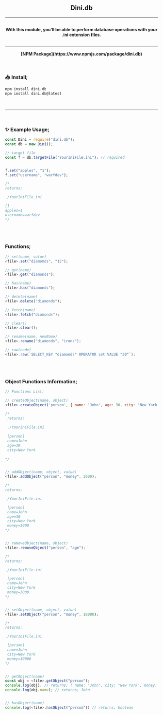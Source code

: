 <center>

## Dini.db

</center>


---

<br/>

<div align="center">
  <b>With this module, you'll be able to perform database operations with your .ini extension files.</b>
</div>

<br/>

---

<div align="center">
  <b>[NPM Package](https://www.npmjs.com/package/dini.db)</b>
</div>

<br/>
<br/>

### 📥 Install;
```sh
npm install dini.db
npm install dini.db@latest
```

<br/>

---

<br/>

### ✨️ Example Usage;
```js
const Dini = require("dini.db");
const db = new Dini();

// target file
const f = db.targetFile("YourIniFile.ini"); // required


f.set("apples", "1");
f.set("username", "warfdev");

/*
returns;

./YourIniFile.ini

[]
apples=1
username=warfdev
*/


```

<br/>

<br/>

### Functions;
```js
// set(name, value)
<file>.set("diamomds", "15");

// get(name)
<file>.get("diamonds");

// has(name)
<file>.has("diamonds");

// delete(name)
<file>.delete("diamonds");

// fetch(name)
<file>.fetch("diamonds");

// clear()
<file>.clear();

// rename(name, newName)
<file>.rename("diamonds", "irons");

// raw(code)
<file>.raw(`SELECT_KEY "diamonds" OPERATOR set VALUE "30"`);
```

<br/>

<br/>

### Object Functions Information;
```js
// Functions List;

// createObject(name, object)
<file>.createObject('person', { name: 'John', age: 30, city: 'New York' });

/*
 returns;
 
 ./YourIniFile.ini
 
 [person]
 name=John
 age=30
 city=New York
 
*/


// addObject(name, object, value)
<file>.addObject("person", "money", 3000);

/*
returns;

./YourIniFile.ini

 [person]
 name=John
 age=30
 city=New York
 money=3000
*/


// removeObject(name, object)
<file>.removeObject("person", "age");

/*
returns;

./YourIniFile.ini

 [person]
 name=John
 city=New York
 money=3000
*/


// setObject(name, object, value)
<file>.setObject("person", "money", 10000);

/*
returns;

./YourIniFile.ini

 [person]
 name=John
 city=New York
 money=10000
*/


// getObject(name)
const obj = <file>.getObject("person");
console.log(obj); // returns; { name: "John", city: "New York", money: 10000 }
console.log(obj.name); // returns; John


// hasObject(name)
console.log(<file>.hasObject("persom")) // returns; boolean
```